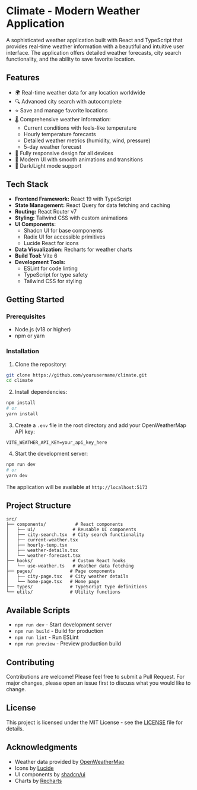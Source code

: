 # Climate - Modern Weather Application

A sophisticated weather application built with React and TypeScript that provides real-time weather information with a beautiful and intuitive user interface. The application offers detailed weather forecasts, city search functionality, and the ability to save favorite location.

## Features

- 🌍 Real-time weather data for any location worldwide
- 🔍 Advanced city search with autocomplete
- ⭐ Save and manage favorite locations
- 🌡️ Comprehensive weather information:
  - Current conditions with feels-like temperature
  - Hourly temperature forecasts
  - Detailed weather metrics (humidity, wind, pressure)
  - 5-day weather forecast
- 📱 Fully responsive design for all devices
- 🎨 Modern UI with smooth animations and transitions
- 🌙 Dark/Light mode support

## Tech Stack

- **Frontend Framework:** React 19 with TypeScript
- **State Management:** React Query for data fetching and caching
- **Routing:** React Router v7
- **Styling:** Tailwind CSS with custom animations
- **UI Components:** 
  - Shadcn UI for base components
  - Radix UI for accessible primitives
  - Lucide React for icons
- **Data Visualization:** Recharts for weather charts
- **Build Tool:** Vite 6
- **Development Tools:**
  - ESLint for code linting
  - TypeScript for type safety
  - Tailwind CSS for styling

## Getting Started

### Prerequisites

- Node.js (v18 or higher)
- npm or yarn

### Installation

1. Clone the repository:
```bash
git clone https://github.com/yourusername/climate.git
cd climate
```

2. Install dependencies:
```bash
npm install
# or
yarn install
```

3. Create a `.env` file in the root directory and add your OpenWeatherMap API key:
```env
VITE_WEATHER_API_KEY=your_api_key_here
```

4. Start the development server:
```bash
npm run dev
# or
yarn dev
```

The application will be available at `http://localhost:5173`

## Project Structure

```
src/
├── components/           # React components
│   ├── ui/              # Reusable UI components
│   ├── city-search.tsx  # City search functionality
│   ├── current-weather.tsx
│   ├── hourly-temp.tsx
│   ├── weather-details.tsx
│   └── weather-forecast.tsx
├── hooks/               # Custom React hooks
│   └── use-weather.ts   # Weather data fetching
├── pages/              # Page components
│   ├── city-page.tsx   # City weather details
│   └── home-page.tsx   # Home page
├── types/              # TypeScript type definitions
└── utils/              # Utility functions
```

## Available Scripts

- `npm run dev` - Start development server
- `npm run build` - Build for production
- `npm run lint` - Run ESLint
- `npm run preview` - Preview production build

## Contributing

Contributions are welcome! Please feel free to submit a Pull Request. For major changes, please open an issue first to discuss what you would like to change.

## License

This project is licensed under the MIT License - see the [LICENSE](LICENSE) file for details.

## Acknowledgments

- Weather data provided by [OpenWeatherMap](https://openweathermap.org/)
- Icons by [Lucide](https://lucide.dev/)
- UI components by [shadcn/ui](https://ui.shadcn.com/)
- Charts by [Recharts](https://recharts.org/)
